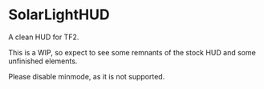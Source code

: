 # SolarLightHUD
A clean HUD for TF2.

This is a WIP, so expect to see some remnants of the stock HUD and some unfinished elements.

Please disable minmode, as it is not supported.
